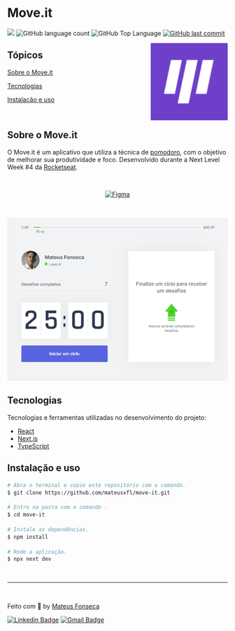 # Move.it

<p>
  <img src="https://img.shields.io/badge/made%20by-MATEUS%20FONSECA-6E40C9?style=flat-square">

  <img alt="GitHub language count" src="https://img.shields.io/github/languages/count/mateusxfl/move-it?color=6E40C9&style=flat-square">

  <img alt="GitHub Top Language" src="https://img.shields.io/github/languages/top/mateusxfl/move-it?color=6E40C9&style=flat-square">

  <a href="https://github.com/mateusxfl/move-it/commits/master">
    <img alt="GitHub last commit" src="https://img.shields.io/github/last-commit/mateusxfl/move-it?color=6E40C9&style=flat-square">
  </a>
</p>

<img align="right" src="public/github/icon.svg" width="35%" alt="Move.it">

## Tópicos 

[Sobre o Move.it](#sobre-o-move.it)

[Tecnologias](#tecnologias)

[Instalação e uso](#instalação-e-uso)

<br>

## Sobre o Move.it

O Move.it é um aplicativo que utiliza a técnica de [pomodoro](https://pt.wikipedia.org/wiki/T%C3%A9cnica_pomodoro), com o objetivo de melhorar sua produtividade e foco. Desenvolvido durante a Next Level Week #4 da [Rocketseat](https://rocketseat.com.br/).

<br>

<p align="center">
  <a href="https://www.figma.com/file/MrVj6IECrk0m4v44whwieH/Move.it-2.0-(Copy)?node-id=160%3A2761">
    <img alt="Figma" src="https://img.shields.io/badge/figma%20-%236E40C9.svg?&style=for-the-badge&logo=figma&logoColor=white"/>
  </a>
</p>

<br>

<p align="center">
  <img src="public/github/cover.png" alt="Página inicial">
</p>

## Tecnologias

Tecnologias e ferramentas utilizadas no desenvolvimento do projeto:

- [React](https://reactjs.org/)
- [Next.js](https://nextjs.org/)
- [TypeScript](https://www.typescriptlang.org/)

## Instalação e uso

```bash
# Abra o terminal e copie este repositório com o comando.
$ git clone https://github.com/mateusxfl/move-it.git

# Entre na pasta com o comando .
$ cd move-it

# Instale as dependências.
$ npm install

# Rode a aplicação.
$ npx next dev
```

<br>

---

<br>

Feito com :purple_heart: by [Mateus Fonseca](https://mateusxfl/move-it)

[![Linkedin Badge](https://img.shields.io/badge/-Mateus%20Fonseca-6E40C9?style=flat-square&logo=Linkedin&logoColor=white&link=https://www.linkedin.com/in/mateusxfl/)](https://www.linkedin.com/in/mateusxfl/) 
[![Gmail Badge](https://img.shields.io/badge/-mateus.xfl@gmail.com-6E40C9?style=flat-square&logo=Gmail&logoColor=white&link=mailto:mateus.xfl@gmail.com)](mailto:mateus.xfl@gmail.com)